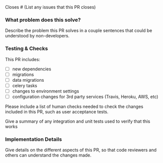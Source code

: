 Closes # (List any issues that this PR closes)

### What problem does this solve?

Describe the problem this PR solves in a couple sentences that could be understood by non-developers.

### Testing & Checks

This PR includes:
- [ ] new dependencies
- [ ] migrations
- [ ] data migrations
- [ ] celery tasks
- [ ] changes to environment settings
- [ ] configuration changes for 3rd party services (Travis, Heroku, AWS, etc) 

Please include a list of human checks needed to check the changes included in this PR, such as user acceptance tests.

Give a summary of any integration and unit tests used to verify that this works

### Implementation Details

Give details on the different aspects of this PR, so that code reviewers and others can understand the changes made.
